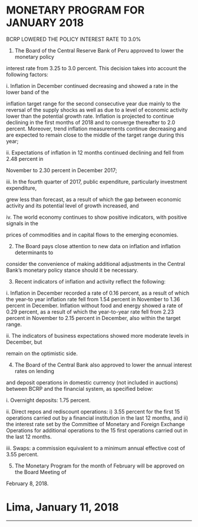 #           MONETARY PROGRAM FOR JANUARY 2018
 BCRP LOWERED THE POLICY INTEREST RATE T0 3.0%

1. The Board of the Central Reserve Bank of Peru approved to lower the monetary policy

interest rate from 3.25 to 3.0 percent. This decision takes into account the following factors:

i. Inflation in December continued decreasing and showed a rate in the lower band of the

inflation target range for the second consecutive year due mainly to the reversal of the
supply shocks as well as due to a level of economic activity lower than the potential
growth rate. Inflation is projected to continue declining in the first months of 2018 and to
converge thereafter to 2.0 percent. Moreover, trend inflation measurements continue
decreasing and are expected to remain close to the middle of the target range during this
year;

ii. Expectations of inflation in 12 months continued declining and fell from 2.48 percent in

November to 2.30 percent in December 2017;

iii. In the fourth quarter of 2017, public expenditure, particularly investment expenditure,

grew less than forecast, as a result of which the gap between economic activity and its
potential level of growth increased, and

iv. The world economy continues to show positive indicators, with positive signals in the

prices of commodities and in capital flows to the emerging economies.

2. The Board pays close attention to new data on inflation and inflation determinants to

consider the convenience of making additional adjustments in the Central Bank’s monetary
policy stance should it be necessary.

3. Recent indicators of inflation and activity reflect the following:

i. Inflation in December recorded a rate of 0.16 percent, as a result of which the year-to
year inflation rate fell from 1.54 percent in November to 1.36 percent in December.
Inflation without food and energy showed a rate of 0.29 percent, as a result of which the
year-to-year rate fell from 2.23 percent in November to 2.15 percent in December, also
within the target range.

ii. The indicators of business expectations showed more moderate levels in December, but

remain on the optimistic side.

4. The Board of the Central Bank also approved to lower the annual interest rates on lending

and deposit operations in domestic currency (not included in auctions) between BCRP and
the financial system, as specified below:

i. Overnight deposits: 1.75 percent.

ii. Direct repos and rediscount operations: i) 3.55 percent for the first 15 operations
carried out by a financial institution in the last 12 months, and ii) the interest rate set
by the Committee of Monetary and Foreign Exchange Operations for additional
operations to the 15 first operations carried out in the last 12 months.

iii. Swaps: a commission equivalent to a minimum annual effective cost of 3.55 percent.

5. The Monetary Program for the month of February will be approved on the Board Meeting of

February 8, 2018.

# Lima, January 11, 2018


-----

